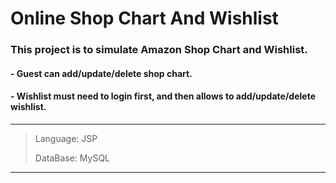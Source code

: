 # Online Shop Chart And Wishlist



### This project is to simulate Amazon Shop Chart and Wishlist.
#### - Guest can add/update/delete shop chart.
#### - Wishlist must need to login first, and then allows to add/update/delete wishlist.


---
> Language: JSP
>
> DataBase: MySQL

---
